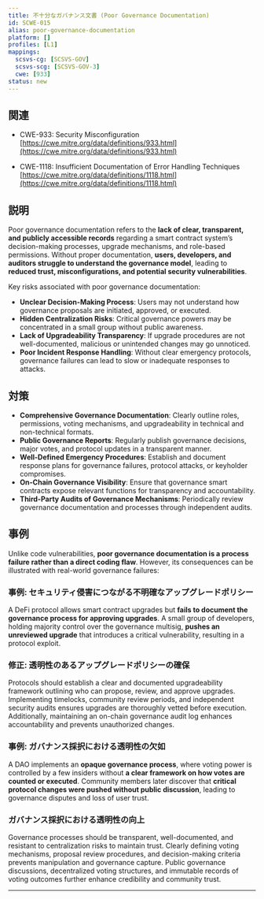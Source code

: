 ```yaml
---
title: 不十分なガバナンス文書 (Poor Governance Documentation)
id: SCWE-015
alias: poor-governance-documentation
platform: []
profiles: [L1]
mappings:
  scsvs-cg: [SCSVS-GOV]
  scsvs-scg: [SCSVS-GOV-3]
  cwe: [933]
status: new
---
```


## 関連
- CWE-933: Security Misconfiguration
  [https://cwe.mitre.org/data/definitions/933.html](https://cwe.mitre.org/data/definitions/933.html)

- CWE-1118: Insufficient Documentation of Error Handling Techniques
    [https://cwe.mitre.org/data/definitions/1118.html](https://cwe.mitre.org/data/definitions/1118.html)

## 説明
Poor governance documentation refers to the **lack of clear, transparent, and publicly accessible records** regarding a smart contract system’s decision-making processes, upgrade mechanisms, and role-based permissions. Without proper documentation, **users, developers, and auditors struggle to understand the governance model**, leading to **reduced trust, misconfigurations, and potential security vulnerabilities**.

Key risks associated with poor governance documentation:
- **Unclear Decision-Making Process**: Users may not understand how governance proposals are initiated, approved, or executed.
- **Hidden Centralization Risks**: Critical governance powers may be concentrated in a small group without public awareness.
- **Lack of Upgradeability Transparency**: If upgrade procedures are not well-documented, malicious or unintended changes may go unnoticed.
- **Poor Incident Response Handling**: Without clear emergency protocols, governance failures can lead to slow or inadequate responses to attacks.

## 対策
- **Comprehensive Governance Documentation**: Clearly outline roles, permissions, voting mechanisms, and upgradeability in technical and non-technical formats.
- **Public Governance Reports**: Regularly publish governance decisions, major votes, and protocol updates in a transparent manner.
- **Well-Defined Emergency Procedures**: Establish and document response plans for governance failures, protocol attacks, or keyholder compromises.
- **On-Chain Governance Visibility**: Ensure that governance smart contracts expose relevant functions for transparency and accountability.
- **Third-Party Audits of Governance Mechanisms**: Periodically review governance documentation and processes through independent audits.

## 事例
Unlike code vulnerabilities, **poor governance documentation is a process failure rather than a direct coding flaw**. However, its consequences can be illustrated with real-world governance failures:

### 事例: セキュリティ侵害につながる不明確なアップグレードポリシー
A DeFi protocol allows smart contract upgrades but **fails to document the governance process for approving upgrades**. A small group of developers, holding majority control over the governance multisig, **pushes an unreviewed upgrade** that introduces a critical vulnerability, resulting in a protocol exploit.

### 修正: 透明性のあるアップグレードポリシーの確保
Protocols should establish a clear and documented upgradeability framework outlining who can propose, review, and approve upgrades. Implementing timelocks, community review periods, and independent security audits ensures upgrades are thoroughly vetted before execution. Additionally, maintaining an on-chain governance audit log enhances accountability and prevents unauthorized changes.


### 事例: ガバナンス採択における透明性の欠如
A DAO implements an **opaque governance process**, where voting power is controlled by a few insiders without **a clear framework on how votes are counted or executed**. Community members later discover that **critical protocol changes were pushed without public discussion**, leading to governance disputes and loss of user trust.

### ガバナンス採択における透明性の向上
Governance processes should be transparent, well-documented, and resistant to centralization risks to maintain trust. Clearly defining voting mechanisms, proposal review procedures, and decision-making criteria prevents manipulation and governance capture. Public governance discussions, decentralized voting structures, and immutable records of voting outcomes further enhance credibility and community trust.

---
